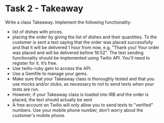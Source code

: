 Task 2 - Takeaway
=================

Write a class Takeaway.
Implement the following functionality:
- list of dishes with prices.
- placing the order by giving the list of dishes and their quantities. To the customer is sent a text saying that the order was placed successfully and that it will be delivered 1 hour from now, e.g. "Thank you! Your order was placed and will be delivered before 18:52".
The text sending functionality should be implemented using Twilio API. You'll need to register for it. It’s free.
- Use twilio-ruby gem to access the API.
- Use a Gemfile to manage your gems.
- Make sure that your Takeaway class is thoroughly tested and that you use mocks and/or stubs, as necessary to not to send texts when your tests are run.
- However, if your Takeaway class is loaded into IRB and the order is placed, the text should actually be sent
- A free account on Twilio will only allow you to send texts to "verified" numbers. Use your mobile phone number, don't worry about the customer's mobile phone.